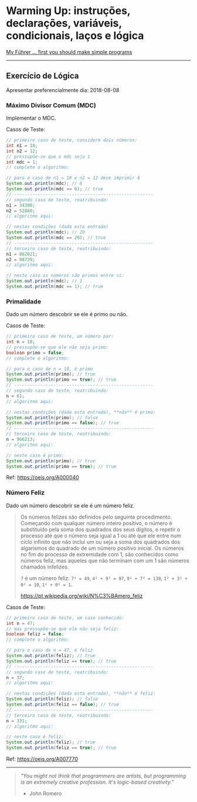 # Warming Up: instruções, declarações, variáveis, condicionais, laços e lógica

[My Führer ... first you should make simple programs](http://youtu.be/G1fFCnjThCQ)

* * *

## Exercício de Lógica

Apresentar preferencialmente dia: 2018-08-08

### Máximo Divisor Comum (MDC)

Implementar o MDC.

Casos de Teste:
```java
// primeiro caso de teste, considere dois números:
int n1 = 18;
int n2 = 12;
// pressupõe-se que o mdc seja 1
int mdc = 1;
// complete o algoritmo:

// para o caso de n1 = 18 e n2 = 12 deve imprimir 6
System.out.println(mdc); // 6
System.out.println(mdc == 6); // true
// -----------------------------------------------------
// segundo caso de teste, reatribuindo:
n1 = 34300;
n2 = 52880;
// algoritmo aqui:

// nestas condições (dada esta entrada)
System.out.println(mdc); // 20
System.out.println(mdc == 20); // true
// -----------------------------------------------------
// terceiro caso de teste, reatribuindo:
n1 = 862021;
n2 = 88739;
// algoritmo aqui:

// neste caso os números são primos entre si:
System.out.println(mdc); // 1
System.out.println(mdc == 1); // true
```

### Primalidade

Dado um número descobrir se ele é primo ou não.

Casos de Teste:
```java
// primeiro caso de teste, um número par:
int n = 18;
// pressupõe-se que ele não seja primo:
boolean primo = false;
// complete o algoritmo:

// para o caso de n = 18, é primo
System.out.println(primo); // true
System.out.println(primo == true); // true
// -----------------------------------------------------
// segundo caso de teste, reatribuindo:
n = 61;
// algoritmo aqui:

// nestas condições (dada esta entrada), **não** é primo:
System.out.println(primo); // false
System.out.println(primo == false); // true
// -----------------------------------------------------
// terceiro caso de teste, reatribuindo:
n = 966213;
// algoritmo aqui:

// neste caso é primo:
System.out.println(primo); // true
System.out.println(primo == true); // true
```

Ref: <https://oeis.org/A000040>

### Número Feliz

Dado um número descobrir se ele é um número feliz.

> Os números felizes são definidos pelo seguinte procedimento. Começando com qualquer número inteiro positivo, o número é substituído pela soma dos quadrados dos seus dígitos, e repetir o processo até que o número seja igual a 1 ou até que ele entre num ciclo infinito que não inclui um ou seja a soma dos quadrados dos algarismos do quadrado de um número positivo inicial. Os números no fim do processo de extremidade com 1, são conhecidos como números feliz, mas aqueles que não terminam com um 1 são números chamados infelizes.
>
> `7` é um número feliz:
> `7² = 49`,
> `4² + 9² = 97`,
> `9² + 7² = 130`,
> `1² + 3² + 0² = 10`,
> `1² + 0² = 1`.
>
> <https://pt.wikipedia.org/wiki/N%C3%BAmero_feliz>

Casos de Teste:
```java
// primeiro caso de teste, um caso conhecido:
int n = 47;
// mas pressupõe-se que ele não seja feliz:
boolean feliz = false;
// complete o algoritmo:

// para o caso de n = 47, é feliz
System.out.println(feliz); // true
System.out.println(feliz == true); // true
// -----------------------------------------------------
// segundo caso de teste, reatribuindo:
n = 37;
// algoritmo aqui:

// nestas condições (dada esta entrada), **não** é feliz:
System.out.println(feliz); // false
System.out.println(feliz == false); // true
// -----------------------------------------------------
// terceiro caso de teste, reatribuindo:
n = 331;
// algoritmo aqui:

// neste caso é feliz:
System.out.println(feliz); // true
System.out.println(feliz == true); // true
```

Ref: <https://oeis.org/A007770>

* * *

> _"You might not think that programmers are artists, but programming is an extremely creative profession. It's logic-based creativity."_
>
> - John Romero
